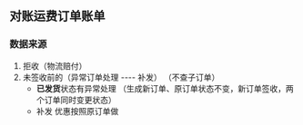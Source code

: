## 对账运费订单账单

### 数据来源

1. 拒收（物流赔付）
2. 未签收前的（异常订单处理 ---- 补发） （不查子订单）
    - **已发货**状态有异常处理 （生成新订单、原订单状态不变，新订单签收，两个订单同时变更状态）
    - 补发  优惠按照原订单做

